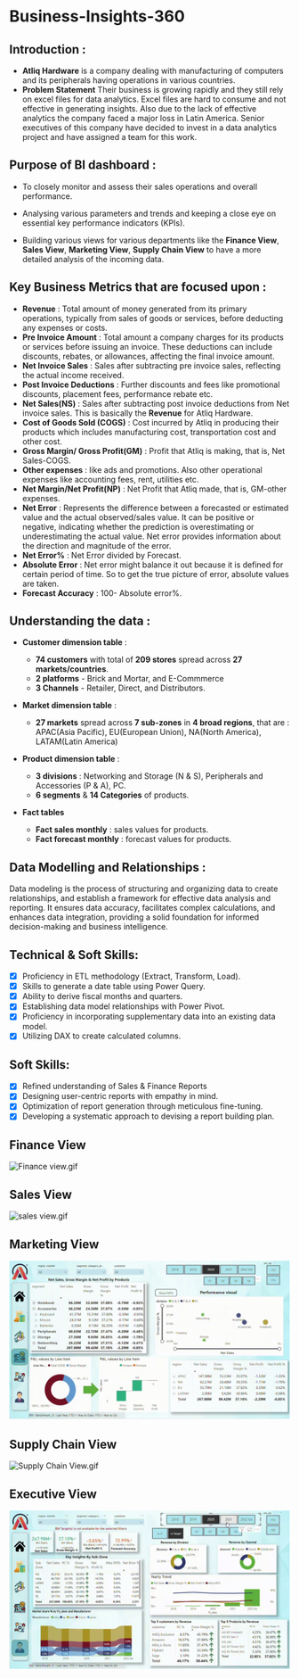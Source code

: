 # Business-Insights-360
## Introduction :


- **Atliq Hardware** is a company dealing with manufacturing of computers and its peripherals having operations in various countries.
-  **Problem Statement**  Their business is growing rapidly and they still rely on excel files for data analytics. Excel files are hard to consume and not effective in generating insights. Also due to the lack of effective analytics the company faced a major loss in Latin America. Senior executives of this company have decided to invest in a data analytics project and have assigned a team for this work.
  ## Purpose of BI dashboard :
 - To closely monitor and assess their sales operations and overall performance.

 - Analysing various parameters and trends and keeping a close eye on essential key performance indicators (KPIs).

 - Building various views for various departments like the **Finance View**, **Sales View**, **Marketing View**, **Supply Chain View** to have a more detailed analysis of the incoming data.

## Key Business Metrics that are focused upon :

- **Revenue** : Total amount of money generated from its primary operations, typically from sales of goods or services, before deducting any expenses or costs.
- **Pre Invoice Amount** : Total amount a company charges for its products or services before issuing an invoice. These deductions can include discounts, rebates, or allowances, affecting the final invoice amount.
- **Net Invoice Sales** : Sales after subtracting pre invoice sales, reflecting the actual income received.
- **Post Invoice Deductions** : Further discounts and fees like promotional discounts, placement fees, performance rebate etc.
- **Net Sales(NS)** : Sales after subtracting post invoice deductions from Net invoice sales. This is basically the **Revenue** for Atliq Hardware.
- **Cost of Goods Sold (COGS)** : Cost incurred by Atliq in producing their products which includes manufacturing cost, transportation cost and other cost.
- **Gross Margin/ Gross Profit(GM)** : Profit that Atliq is making, that is, Net Sales-COGS.
- **Other expenses** : like ads and promotions. Also other operational expenses like accounting fees, rent, utilities etc.
- **Net Margin/Net Profit(NP)** : Net Profit that Atliq made, that is, GM-other expenses.
- **Net Error** : Represents the difference between a forecasted or estimated value and the actual observed/sales value. It can be positive or negative, indicating whether the prediction is overestimating or underestimating the actual value. Net error provides information about the direction and magnitude of the error.
- **Net Error%** : Net Error divided by Forecast.
- **Absolute Error** : Net error might balance it out because it is defined for certain period of time. So to get the true picture of error, absolute values are taken.
- **Forecast Accuracy** : 100- Absolute error%.

## Understanding the data :
- **Customer dimension table** :
    - **74 customers** with total of **209 stores** spread across **27 markets/countries**.
    - **2 platforms** - Brick and Mortar, and E-Commmerce
    - **3 Channels** - Retailer, Direct, and Distributors.

- **Market dimension table** :
    - **27 markets** spread across **7 sub-zones** in **4 broad regions**, that are : APAC(Asia Pacific), EU(European Union), NA(North America), LATAM(Latin America)

- **Product dimension table** :
    - **3 divisions** : Networking and Storage (N & S), Peripherals and Accessories (P & A), PC.
    - **6 segments** & **14 Categories** of products.

- **Fact tables**
    - **Fact sales monthly** : sales values for products.
    - **Fact forecast monthly** : forecast values for products.

## Data Modelling and Relationships :
Data modeling is the process of structuring and organizing data to create relationships, and establish a framework for effective data analysis and reporting. It ensures data accuracy, facilitates complex calculations, and enhances data integration, providing a solid foundation for informed decision-making and business intelligence.

## Technical & Soft Skills:
- [x]	Proficiency in ETL methodology (Extract, Transform, Load).
- [x]	Skills to generate a date table using Power Query.
- [x]	Ability to derive fiscal months and quarters.
- [x]	Establishing data model relationships with Power Pivot.
- [x]	Proficiency in incorporating supplementary data into an existing data model.
- [x]	Utilizing DAX to create calculated columns.

## Soft Skills:
- [x]	Refined understanding of Sales & Finance Reports
- [x]	Designing user-centric reports with empathy in mind.
- [x]	Optimization of report generation through meticulous fine-tuning.
- [x]	Developing a systematic approach to devising a report building plan.

## Finance View

![Finance view.gif](https://github.com/APsachan/Business-Insights-360/blob/main/supporting%20files/Finance%20view.gif)

## Sales View

![sales view.gif](https://github.com/APsachan/Business-Insights-360/blob/main/supporting%20files/sales%20view.gif)

## Marketing View

![Marketing View.gif](https://github.com/APsachan/Business-Insights-360/blob/main/supporting%20files/Marketing%20View.gif)

## Supply Chain View

![Supply Chain View.gif](https://github.com/APsachan/Business-Insights-360/blob/main/supporting%20files/Supply%20Chain%20View.gif)

## Executive View

![executive view.gif](https://github.com/APsachan/Business-Insights-360/blob/main/supporting%20files/executive%20view.gif)








